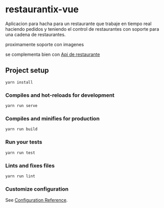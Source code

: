# restaurantix-vue

Aplicacion para hacha para un restaurante que trabaje en tiempo real haciendo pedidos y teniendo el control de restaurantes 
con soporte para una cadena de restaurantes.

proximamente soporte con imagenes

se complementa bien con [Api de restaurante](https://github.com/Miguelmorales13/api-restaurantes)

## Project setup
```
yarn install
```

### Compiles and hot-reloads for development
```
yarn run serve
```

### Compiles and minifies for production
```
yarn run build
```

### Run your tests
```
yarn run test
```

### Lints and fixes files
```
yarn run lint
```

### Customize configuration
See [Configuration Reference](https://cli.vuejs.org/config/).
